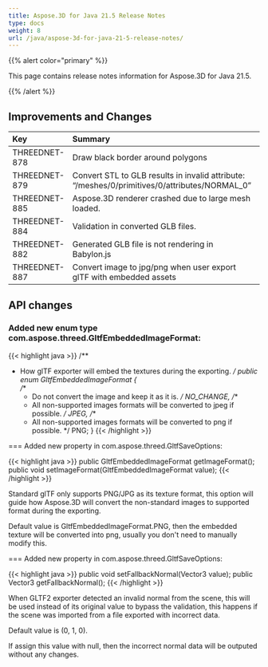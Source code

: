 ```yaml
---
title: Aspose.3D for Java 21.5 Release Notes
type: docs
weight: 8
url: /java/aspose-3d-for-java-21-5-release-notes/
---
```


{{% alert color="primary" %}}

This page contains release notes information for Aspose.3D for Java 21.5.

{{% /alert %}}
## **Improvements and Changes**
|**Key**|**Summary**|**Category**|
| :- | :- | :- |
|THREEDNET-878 | Draw black border around polygons | New Feature |
|THREEDNET-879 | Convert STL to GLB results in invalid attribute: “/meshes/0/primitives/0/attributes/NORMAL_0” | Bug fix | 
|THREEDNET-885 | Aspose.3D renderer crashed due to large mesh loaded. | Bug fix | 
|THREEDNET-884 | Validation in converted GLB files. | Improvement | 
|THREEDNET-882 | Generated GLB file is not rendering in Babylon.js | Bug fix | 
|THREEDNET-887 | Convert image to jpg/png when user export glTF with embedded assets | New Feature | 

## API changes ##


### Added new enum type com.aspose.threed.GltfEmbeddedImageFormat: ###

{{< highlight java >}}
/**
 * How glTF exporter will embed the textures during the exporting.
 */
public enum GltfEmbeddedImageFormat
{    
    /**
     * Do not convert the image and keep it as it is.
     */
    NO_CHANGE,
    /**
     * All non-supported images formats will be converted to jpeg if possible.
     */
    JPEG,
    /**
     * All non-supported images formats will be converted to png if possible.
     */
    PNG;
}
{{< /highlight >}}

=== Added new property in com.aspose.threed.GltfSaveOptions:

{{< highlight java >}}
    public GltfEmbeddedImageFormat getImageFormat();
    public void setImageFormat(GltfEmbeddedImageFormat value);
{{< /highlight >}}


Standard glTF only supports PNG/JPG as its texture format, this option will guide how Aspose.3D will convert the non-standard images to supported format during the exporting.

Default value is GltfEmbeddedImageFormat.PNG, then the embedded texture will be converted into png, usually you don't need to manually modify this.


=== Added new property in com.aspose.threed.GltfSaveOptions:

{{< highlight java >}}
    public void setFallbackNormal(Vector3 value);
    public Vector3 getFallbackNormal();
{{< /highlight >}}

When GLTF2 exporter detected an invalid normal from the scene, this will be used instead of its original value to bypass the validation, this happens if the scene was imported from a file exported with incorrect data.

Default value is (0, 1, 0).

If assign this value with null, then the incorrect normal data will be outputed without any changes.

